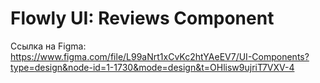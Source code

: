 # Flowly UI: Reviews Component

Ссылка на Figma: https://www.figma.com/file/L99aNrt1xCvKc2htYAeEV7/UI-Components?type=design&node-id=1-1730&mode=design&t=OHlisw9ujriT7VXV-4
